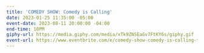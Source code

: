 ```yaml
---
title: 'COMEDY SHOW: Comedy is Calling'
date: 2023-01-25 11:35:00 -05:00
event-date: 2023-08-11 20:00:00 -04:00
end-time: 10PM
giphy-url: https://media.giphy.com/media/xTk9ZNSEaGv7FtKY6s/giphy.gif
event-url: https://www.eventbrite.com/e/comedy-show-comedy-is-calling-tickets-690918234037?aff=oddtdtcreator
---
```


